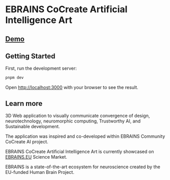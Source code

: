 # EBRAINS CoCreate Artificial Intelligence Art

## [Demo](https://ebrains.vercel.app)

## Getting Started

First, run the development server:

```bash
pnpm dev
```

Open [http://localhost:3000](http://localhost:3000) with your browser to see the result.

## Learn more

3D Web application to visually communicate convergence of design, neurotechnology, neuromorphic computing, Trustworthy AI, and Sustainable development.

The application was inspired and co-developed within EBRAINS Community CoCreate AI project.

EBRAINS CoCreate Artificial Intelligence Art is currently showcased on [EBRAINS.EU](https://ebrains-community.web.app/_ideas/-MuqsAgs1AnL0PK2RVJF/about) Science Market.

EBRAINS is a state-of-the-art ecosystem for neuroscience created by the EU-funded Human Brain Project.